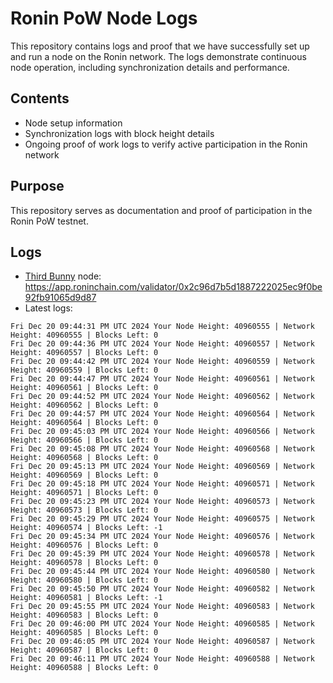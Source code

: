 # Ronin PoW Node Logs

This repository contains logs and proof that we have successfully set up and run a node on the Ronin network. The logs demonstrate continuous node operation, including synchronization details and performance.

## Contents

- Node setup information
- Synchronization logs with block height details
- Ongoing proof of work logs to verify active participation in the Ronin network

## Purpose

This repository serves as documentation and proof of participation in the Ronin PoW testnet.

## Logs

- [Third Bunny](https://thirdbunny.xyz/) node: https://app.roninchain.com/validator/0x2c96d7b5d1887222025ec9f0be92fb91065d9d87
- Latest logs:
```
Fri Dec 20 09:44:31 PM UTC 2024 Your Node Height: 40960555 | Network Height: 40960555 | Blocks Left: 0
Fri Dec 20 09:44:36 PM UTC 2024 Your Node Height: 40960557 | Network Height: 40960557 | Blocks Left: 0
Fri Dec 20 09:44:42 PM UTC 2024 Your Node Height: 40960559 | Network Height: 40960559 | Blocks Left: 0
Fri Dec 20 09:44:47 PM UTC 2024 Your Node Height: 40960561 | Network Height: 40960561 | Blocks Left: 0
Fri Dec 20 09:44:52 PM UTC 2024 Your Node Height: 40960562 | Network Height: 40960562 | Blocks Left: 0
Fri Dec 20 09:44:57 PM UTC 2024 Your Node Height: 40960564 | Network Height: 40960564 | Blocks Left: 0
Fri Dec 20 09:45:03 PM UTC 2024 Your Node Height: 40960566 | Network Height: 40960566 | Blocks Left: 0
Fri Dec 20 09:45:08 PM UTC 2024 Your Node Height: 40960568 | Network Height: 40960568 | Blocks Left: 0
Fri Dec 20 09:45:13 PM UTC 2024 Your Node Height: 40960569 | Network Height: 40960569 | Blocks Left: 0
Fri Dec 20 09:45:18 PM UTC 2024 Your Node Height: 40960571 | Network Height: 40960571 | Blocks Left: 0
Fri Dec 20 09:45:23 PM UTC 2024 Your Node Height: 40960573 | Network Height: 40960573 | Blocks Left: 0
Fri Dec 20 09:45:29 PM UTC 2024 Your Node Height: 40960575 | Network Height: 40960574 | Blocks Left: -1
Fri Dec 20 09:45:34 PM UTC 2024 Your Node Height: 40960576 | Network Height: 40960576 | Blocks Left: 0
Fri Dec 20 09:45:39 PM UTC 2024 Your Node Height: 40960578 | Network Height: 40960578 | Blocks Left: 0
Fri Dec 20 09:45:44 PM UTC 2024 Your Node Height: 40960580 | Network Height: 40960580 | Blocks Left: 0
Fri Dec 20 09:45:50 PM UTC 2024 Your Node Height: 40960582 | Network Height: 40960581 | Blocks Left: -1
Fri Dec 20 09:45:55 PM UTC 2024 Your Node Height: 40960583 | Network Height: 40960583 | Blocks Left: 0
Fri Dec 20 09:46:00 PM UTC 2024 Your Node Height: 40960585 | Network Height: 40960585 | Blocks Left: 0
Fri Dec 20 09:46:05 PM UTC 2024 Your Node Height: 40960587 | Network Height: 40960587 | Blocks Left: 0
Fri Dec 20 09:46:11 PM UTC 2024 Your Node Height: 40960588 | Network Height: 40960588 | Blocks Left: 0
```
